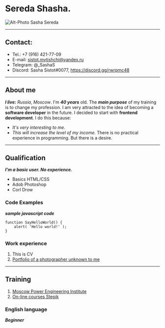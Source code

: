 # Sereda Shasha.
![Alt-Photo Sasha Sereda](https://sun9-71.userapi.com/impg/uGrB3sSMFmGj60t5bbQ-GuZIws94JI3_Y4JZQw/RB5TJnH76GE.jpg?size=300x300&quality=95&sign=d61e210e7337a4805d86cf42b0cce5af&type=album)

***
## Contact:
* Tel.: +7 (916) 421-77-09
* E-mail: sistot.mytishchi@yandex.ru
* Telegram: @_SashaS
* Discord: Sasha Sistot#0077, https://discord.gg/rwrpmc48

***
## About me
***I live:***  *Russia*, _Moscow_. I'm ___40 years___ old.
The ***main purpose*** of my training is to change my profession. I am very attracted to the idea of becoming a **software developer** in the future.  I decided to start with __frontend development__.  I do this because:
- *It's very interesting to me.*
- *This will increase the level of my income.*
There is no practical experience in programming. But there is a desire.

***
## Qualification
***I'm a basic user. No experience.***
- Basics HTML/CSS
- Adob Photoshop
- Corl Drow

### Code Examples
***sample javascript code***

```
function SayHelloWorld() {
    alert( 'Hello world!' );
}
```
### Work experience
1. This is CV
2. [Portfolio of a photographer unknown to me](https://sashasistot.github.io/rsschool-portfolio/)

***
## Training
1. [Moscow Power Engineering Institute](https://mpei.ru/Pages/default.aspx "MPEI")
2. [On-line courses Stepik](https://stepik.org/course/52164/syllabus "Stepik")

### English language
***Beginner***
